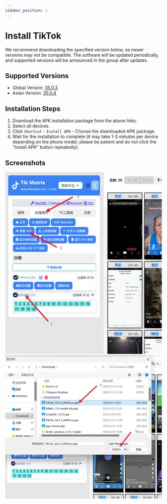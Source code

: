 ```yaml
---
sidebar_position: 1
---
```


# Install TikTok

We recommend downloading the specified version below, as newer versions may not be compatible. The software will be updated periodically, and supported versions will be announced in the group after updates.

## Supported Versions

* Global Version: [35.0.3](https://apkpure.com/tiktok-musically-2024/com.zhiliaoapp.musically/download/35.0.3)
* Asian Version: [35.0.4](https://apkpure.com/tiktok/com.ss.android.ugc.trill/download/35.0.4)

## Installation Steps

1. Download the APK installation package from the above links.
2. Select all devices.
3. Click `Shortcut` - `Install APK` - Choose the downloaded APK package.
4. Wait for the installation to complete (it may take 1-3 minutes per device depending on the phone model; please be patient and do not click the "Install APK" button repeatedly).

## Screenshots

![install1.png](../img/install1.png)
![install2.png](../img/install2.png)
